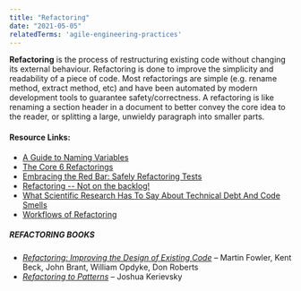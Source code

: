 ```yaml
---
title: "Refactoring"
date: "2021-05-05"
relatedTerms: 'agile-engineering-practices'
---
```


**Refactoring** is the process of restructuring existing code without changing its external behaviour. Refactoring is done to improve the simplicity and readability of a piece of code. Most refactorings are simple (e.g. rename method, extract method, etc) and have been automated by modern development tools to guarantee safety/correctness. A refactoring is like renaming a section header in a document to better convey the core idea to the reader, or splitting a large, unwieldy paragraph into smaller parts.

#### Resource Links:

- [A Guide to Naming Variables](https://a-nickels-worth.blogspot.com/2016/04/a-guide-to-naming-variables.html)
- [The Core 6 Refactorings](https://arlobelshee.com/the-core-6-refactorings/)
- [Embracing the Red Bar: Safely Refactoring Tests](https://corgibytes.com/blog/2016/09/20/refactoring-against-the-red-bar/)
- [Refactoring -- Not on the backlog!](https://ronjeffries.com/xprog/articles/refactoring-not-on-the-backlog/)
- [What Scientific Research Has To Say About Technical Debt And Code Smells](https://medium.com/the-liberators/on-technical-debt-and-code-smells-ae8de66f0f8b)
- [Workflows of Refactoring](https://martinfowler.com/articles/workflowsOfRefactoring/)

##### REFACTORING BOOKS

- _[Refactoring: Improving the Design of Existing Code](https://www.amazon.com/Refactoring-Improving-Existing-Addison-Wesley-Signature/dp/0134757599/&tag=notesfromatoo-20)_ – Martin Fowler, Kent Beck, John Brant, William Opdyke, Don Roberts
- [_Refactoring to Patterns_](https://www.amazon.com/Refactoring-Patterns-Joshua-Kerievsky/dp/0321213351/&tag=notesfromatoo-20) – Joshua Kerievsky

